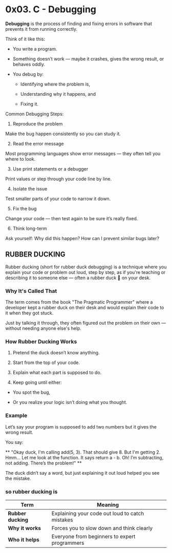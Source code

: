 # 0x03. C - Debugging

**Debugging** is the process of finding and fixing errors in software that prevents it from running correctly.

Think of it like this:

+ You write a program.

+ Something doesn’t work — maybe it crashes, gives the wrong result, or behaves oddly.

+ You debug by:

  + Identifying where the problem is,

  + Understanding why it happens, and

  + Fixing it.

Common Debugging Steps:

1. Reproduce the problem

Make the bug happen consistently so you can study it.

2. Read the error message

Most programming languages show error messages — they often tell you where to look.

3. Use print statements or a debugger

Print values or step through your code line by line.

4. Isolate the issue

Test smaller parts of your code to narrow it down.

5. Fix the bug

Change your code — then test again to be sure it’s really fixed.

6. Think long-term

Ask yourself: Why did this happen? How can I prevent similar bugs later?

## RUBBER DUCKING

Rubber ducking (short for rubber duck debugging) is a technique where you explain your code or problem out loud, step by step, as if you're teaching or describing it to someone else — often a rubber duck 🐥 on your desk.

### Why It's Called That

The term comes from the book "The Pragmatic Programmer" where a developer kept a rubber duck on their desk and would explain their code to it when they got stuck.

Just by talking it through, they often figured out the problem on their own — without needing anyone else's help.

### How Rubber Ducking Works

1. Pretend the duck doesn’t know anything.

2. Start from the top of your code.

3. Explain what each part is supposed to do.

4. Keep going until either:

  + You spot the bug,

  + Or you realize your logic isn’t doing what you thought.

### Example

Let’s say your program is supposed to add two numbers but it gives the wrong result.

You say:

** "Okay duck, I'm calling add(5, 3). That should give 8. But I'm getting 2. Hmm... Let me look at the function. It says return a - b. Oh! I’m subtracting, not adding. There’s the problem!" **

The duck didn’t say a word, but just explaining it out loud helped you see the mistake.

### so rubber ducking is

| Term               | Meaning                                         |
| ------------------ | ----------------------------------------------- |
| **Rubber ducking** | Explaining your code out loud to catch mistakes |
| **Why it works**   | Forces you to slow down and think clearly       |
| **Who it helps**   | Everyone from beginners to expert programmers   |



